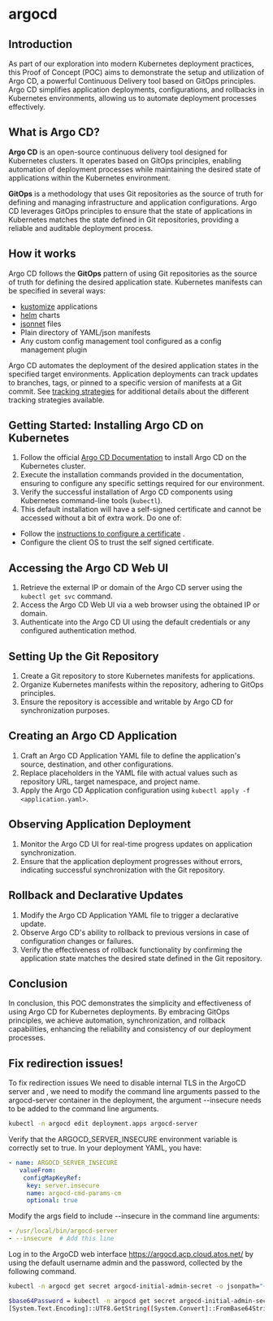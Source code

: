 # argocd

## Introduction

As part of our exploration into modern Kubernetes deployment practices, this Proof of Concept (POC) aims to demonstrate the setup and utilization of Argo CD, a powerful Continuous Delivery tool based on GitOps principles. 
Argo CD simplifies application deployments, configurations, and rollbacks in Kubernetes environments, allowing us to automate deployment processes effectively.

## What is Argo CD?

**Argo CD** is an open-source continuous delivery tool designed for Kubernetes clusters. 
It operates based on GitOps principles, enabling automation of deployment processes while maintaining the desired state of applications within the Kubernetes environment.

**GitOps** is a methodology that uses Git repositories as the source of truth for defining and managing infrastructure and application configurations. Argo CD leverages GitOps principles to ensure that the state of applications in Kubernetes matches the state defined in Git repositories, providing a reliable and auditable deployment process.

## How it works

Argo CD follows the **GitOps** pattern of using Git repositories as the source of truth for defining
the desired application state. Kubernetes manifests can be specified in several ways:

* [kustomize](https://kustomize.io) applications
* [helm](https://helm.sh) charts
* [jsonnet](https://jsonnet.org) files
* Plain directory of YAML/json manifests
* Any custom config management tool configured as a config management plugin

Argo CD automates the deployment of the desired application states in the specified target environments.
Application deployments can track updates to branches, tags, or pinned to a specific version of
manifests at a Git commit. See [tracking strategies](user-guide/tracking_strategies.md) for additional
details about the different tracking strategies available.

## Getting Started: Installing Argo CD on Kubernetes

1. Follow the official [Argo CD Documentation](https://argo-cd.readthedocs.io/en/stable/getting_started/) to install Argo CD on the Kubernetes cluster.
2. Execute the installation commands provided in the documentation, ensuring to configure any specific settings required for our environment.
3. Verify the successful installation of Argo CD components using Kubernetes command-line tools (`kubectl`).
4. This default installation will have a self-signed certificate and cannot be accessed without a bit of extra work.
Do one of:

* Follow the [instructions to configure a certificate](https://argo-cd.readthedocs.io/en/stable/operator-manual/tls/) .
* Configure the client OS to trust the self signed certificate.

## Accessing the Argo CD Web UI

1. Retrieve the external IP or domain of the Argo CD server using the `kubectl get svc` command.
2. Access the Argo CD Web UI via a web browser using the obtained IP or domain.
3. Authenticate into the Argo CD UI using the default credentials or any configured authentication method.

## Setting Up the Git Repository

1. Create a Git repository to store Kubernetes manifests for applications.
2. Organize Kubernetes manifests within the repository, adhering to GitOps principles.
3. Ensure the repository is accessible and writable by Argo CD for synchronization purposes.

## Creating an Argo CD Application

1. Craft an Argo CD Application YAML file to define the application's source, destination, and other configurations.
2. Replace placeholders in the YAML file with actual values such as repository URL, target namespace, and project name.
3. Apply the Argo CD Application configuration using `kubectl apply -f <application.yaml>`.

## Observing Application Deployment

1. Monitor the Argo CD UI for real-time progress updates on application synchronization.
2. Ensure that the application deployment progresses without errors, indicating successful synchronization with the Git repository.

## Rollback and Declarative Updates

1. Modify the Argo CD Application YAML file to trigger a declarative update.
2. Observe Argo CD's ability to rollback to previous versions in case of configuration changes or failures.
3. Verify the effectiveness of rollback functionality by confirming the application state matches the desired state defined in the Git repository.

## Conclusion

In conclusion, this POC demonstrates the simplicity and effectiveness of using Argo CD for Kubernetes deployments. By embracing GitOps principles, we achieve automation, synchronization, and rollback capabilities, enhancing the reliability and consistency of our deployment processes.

## Fix redirection issues!

To fix redirection issues We need to disable internal TLS in the ArgoCD server and , we need to modify the command line arguments passed to the argocd-server container in the deployment,  the argument --insecure needs to be added to the command line arguments.

```bash
kubectl -n argocd edit deployment.apps argocd-server
```

Verify that the ARGOCD_SERVER_INSECURE environment variable is correctly set to true. In your deployment YAML, you have:

```yaml
- name: ARGOCD_SERVER_INSECURE
   valueFrom:
    configMapKeyRef:
     key: server.insecure
     name: argocd-cmd-params-cm
     optional: true
```  

Modify the args field to include --insecure in the command line arguments:

```yaml
- /usr/local/bin/argocd-server
- --insecure  # Add this line
```

Log in to the ArgoCD web interface https://argocd.acp.cloud.atos.net/ by using the default username admin and the password, collected by the following command.

```bash
kubectl -n argocd get secret argocd-initial-admin-secret -o jsonpath="{.data.password}"|base64 -d
```

```bash
$base64Password = kubectl -n argocd get secret argocd-initial-admin-secret -o jsonpath="{.data.password}"
[System.Text.Encoding]::UTF8.GetString([System.Convert]::FromBase64String($base64Password))
```

